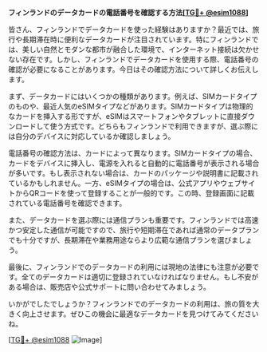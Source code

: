 **フィンランドのデータカードの電話番号を確認する方法[[TG💪+ @esim1088](https://t.me/s/esim1088)]**

皆さん、フィンランドでデータカードを使った経験はありますか？最近では、旅行や長期滞在時に便利なデータカードが注目されています。特にフィンランドでは、美しい自然とモダンな都市が融合した環境で、インターネット接続は欠かせない存在です。しかし、フィンランドでデータカードを使用する際、電話番号の確認が必要になることがあります。今日はその確認方法について詳しくお伝えします。

まず、データカードにはいくつかの種類があります。例えば、SIMカードタイプのものや、最近人気のeSIMタイプなどがあります。SIMカードタイプは物理的なカードを挿入する形ですが、eSIMはスマートフォンやタブレットに直接ダウンロードして使う方式です。どちらもフィンランドで利用できますが、選ぶ際には自分のデバイスに対応しているか確認しましょう。

電話番号の確認方法は、カードによって異なります。SIMカードタイプの場合、カードをデバイスに挿入し、電源を入れると自動的に電話番号が表示される場合が多いです。もし表示されない場合は、カードのパッケージや説明書に記載されているかもしれません。一方、eSIMタイプの場合は、公式アプリやウェブサイトからQRコードを使って登録することが一般的です。この時、登録画面に記載されている電話番号を確認できます。

また、データカードを選ぶ際には通信プランも重要です。フィンランドでは高速かつ安定した通信が可能ですので、旅行や短期滞在であれば通常のデータプランでも十分ですが、長期滞在や業務用途ならより広範な通信プランを選びましょう。

最後に、フィンランドでのデータカードの利用には現地の法律にも注意が必要です。全てのデータカードは適切に登録されていなければなりません。もし不安がある場合は、販売店や公式サポートに問い合わせてみましょう。

いかがでしたでしょうか？フィンランドでのデータカードの利用は、旅の質を大きく向上させます。ぜひこの機会に最適なデータカードを見つけてみてくださいね。

[[TG💪+ @esim1088](https://t.me/s/esim1088) ![Image](https://i.postimg.cc/Y0z9fWf4/image.png)]